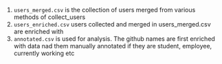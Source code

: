1. ``users_merged.csv`` is the collection of users merged from various methods of collect_users
2. ``users_enriched.csv`` users collected and merged in users_merged.csv are enriched with   
3. ```annotated.csv``` is used for analysis. The github names are first enriched with data nad 
them manually annotated if they are student, employee, currently working etc 